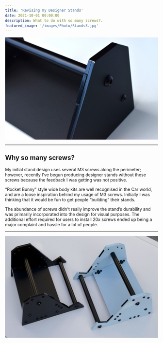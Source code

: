 ```yaml
---
title: 'Revising my Designer Stands'
date: 2021-10-01 00:00:00
description: What to do with so many screws?.
featured_image: '/images/Photo/Stands3.jpg'
---
```


<div class="gallery2" data-columns="1">
	<img src="/images/Photo/Stands2.jpg">
</div>

---

## Why so many screws?

My initial stand design uses several M3 screws along the perimeter; however, recently I’ve begun producing designer stands without these screws because the feedback I was getting was not positive. 

“Rocket Bunny” style wide body kits are well recognised in the Car world, and are a loose inspiration behind my usage of M3 screws. Initially I was thinking that it would be fun to get people “building” their stands.

The abundance of screws didn't really improve the stand’s durability and was primarily incorporated into the design for visual purposes. The additional effort required for users to install 20x screws ended up being a major complaint and hassle for a lot of people.  


---

<div class="gallery" data-columns="1">
	<img src="/images/Photo/Stands.jpg">
</div>